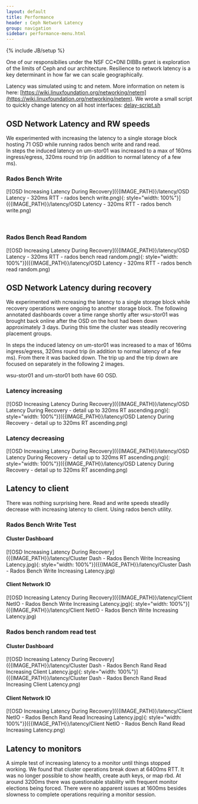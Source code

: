 ```yaml
---
layout: default
title: Performance
header : Ceph Network Latency 
group: navigation
sidebar: performance-menu.html
---
```

{% include JB/setup %}

One of our responsibilies under the NSF CC*DNI DIBBs grant is exploration of the limits of Ceph and our architecture.  Resilience to network latency is a key determinant in how far we can scale geographically.  

Latency was simulated using tc and netem.   More information on netem is here:  [https://wiki.linuxfoundation.org/networking/netem](https://wiki.linuxfoundation.org/networking/netem).
We wrote a small script to quickly change latency on all host interfaces:  [delay-script.sh]({{ASSET_PATH}}/misc/delay-script.sh)

## OSD Network Latency and RW speeds

We experimented with increasing the latency to a single storage block hosting 71 OSD while running rados bench write and rand read.  
In steps the induced latency on um-stor01 was increased to a max of 160ms ingress/egress, 320ms round trip (in addition to normal latency of a few ms). 

### Rados Bench Write
[![OSD Increasing Latency During Recovery]({{IMAGE_PATH}}/latency/OSD Latency - 320ms RTT - rados bench write.png){: style="width: 100%"}]({{IMAGE_PATH}}/latency/OSD Latency - 320ms RTT - rados bench write.png)

<br />


### Rados Bench Read Random
[![OSD Increasing Latency During Recovery]({{IMAGE_PATH}}/latency/OSD Latency - 320ms RTT - rados bench read random.png){: style="width: 100%"}]({{IMAGE_PATH}}/latency/OSD Latency - 320ms RTT - rados bench read random.png)

## OSD Network Latency during recovery

We experimented with ncreasing the latency to a single storage block while recovery operations were ongoing to another storage block.  The following annotated dashboards cover a time range shortly after wsu-stor01 was brought back online after the OSD on the host had been down approximately 3 days. During this time the cluster was steadily recovering placement groups.  

In steps the induced latency on um-stor01 was increased to a max of 160ms ingress/egress, 320ms round trip (in addition to normal latency of a few ms). From there it was backed down. The trip up and the trip down are focused on separately in the following 2 images.

wsu-stor01 and um-stor01 both have 60 OSD.  

### Latency increasing

[![OSD Increasing Latency During Recovery]({{IMAGE_PATH}}/latency/OSD Latency During Recovery - detail up to 320ms RT ascending.png){: style="width: 100%"}]({{IMAGE_PATH}}/latency/OSD Latency During Recovery - detail up to 320ms RT ascending.png)

### Latency decreasing

[![OSD Increasing Latency During Recovery]({{IMAGE_PATH}}/latency/OSD Latency During Recovery - detail up to 320ms RT ascending.png){: style="width: 100%"}]({{IMAGE_PATH}}/latency/OSD Latency During Recovery - detail up to 320ms RT ascending.png)

## Latency to client

There was nothing surprising here.  Read and write speeds steadily decrease with increasing latency to client.  Using rados bench utility.  

### Rados Bench Write Test

#### Cluster Dashboard

[![OSD Increasing Latency During Recovery]({{IMAGE_PATH}}/latency/Cluster Dash - Rados Bench Write Increasing Latency.jpg){: style="width: 100%"}]({{IMAGE_PATH}}/latency/Cluster Dash - Rados Bench Write Increasing Latency.jpg)

#### Client Network IO

[![OSD Increasing Latency During Recovery]({{IMAGE_PATH}}/latency/Client NetIO - Rados Bench Write Increasing Latency.jpg){: style="width: 100%"}]({{IMAGE_PATH}}/latency/Client NetIO - Rados Bench Write Increasing Latency.jpg)

### Rados bench random read test

#### Cluster Dashboard

[![OSD Increasing Latency During Recovery]({{IMAGE_PATH}}/latency/Cluster Dash - Rados Bench Rand Read Increasing Client Latency.jpg){: style="width: 100%"}]({{IMAGE_PATH}}/latency/Cluster Dash - Rados Bench Rand Read Increasing Client Latency.png)

#### Client Network IO

[![OSD Increasing Latency During Recovery]({{IMAGE_PATH}}/latency/Client NetIO - Rados Bench Rand Read Increasing Latency.jpg){: style="width: 100%"}]({{IMAGE_PATH}}/latency/Client NetIO - Rados Bench Rand Read Increasing Latency.png)


## Latency to monitors

A simple test of increasing latency to a monitor until things stopped working.  We found that cluster operations break down at 6400ms RTT.  It was no longer possible to show health, create auth keys, or map rbd.  At around 3200ms there was questionable stability with frequent monitor elections being forced.  There were no apparent issues at 1600ms besides slowness to complete operations requiring a monitor session.   